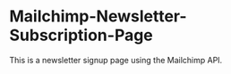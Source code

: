 # Mailchimp-Newsletter-Subscription-Page
This is a newsletter signup page using the Mailchimp API. 
